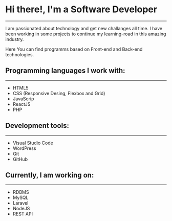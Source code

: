 # Hi there!, I'm a Software Developer
_______________________________________

I am passionated about technology and get new challanges all time. I have been working in some projects to continue my learning-road in this amazing industry. 

Here You can find programms based on Front-end and Back-end technologies. 

## Programming languages I work with:
------------------------------

  * HTML5
  * CSS (Responsive Desing, Flexbox and Grid)
  * JavaScrip
  * ReactJS
  * PHP

## Development tools: 
------------------------------

  * Visual Studio Code
  * WordPress
  * Git
  * GitHub
  
## Currently, I am working on:
------------------------------

  * RDBMS 
  * MySQL
  * Laravel
  * NodeJS
  * REST API




